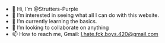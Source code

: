 - 👋 Hi, I’m @Strutters-Purple
- 👀 I’m interested in seeing what all I can do with this website.
- 🌱 I’m currently learning the basics.
- 💞️ I’m looking to collaborate on anything
- 📫 How to reach me, Gmail: I.hate.fck.boys.420@gmail.com

<!---
Strutters-Purple/Strutters-Purple is a ✨ special ✨ repository because its `README.md` (this file) appears on your GitHub profile.
You can click the Preview link to take a look at your changes.
--->
